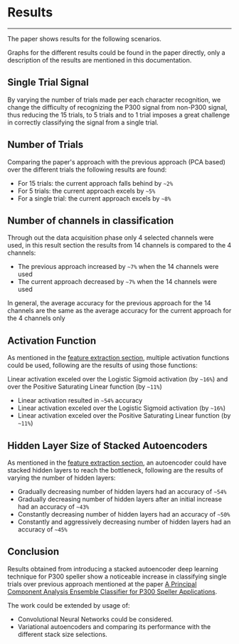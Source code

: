 # Results

---

The paper shows results for the following scenarios.

Graphs for the different results could be found in the paper directly, only a description of the results are mentioned in this documentation.

## Single Trial Signal

By varying the number of trials made per each character recognition, we change the difficulty of recognizing the P300 signal from non-P300 signal, thus reducing the 15 trials, to 5 trials and to 1 trial imposes a great challenge in correctly classifying the signal from a single trial. 

## Number of Trials

Comparing the paper's approach with the previous approach (PCA based) over the different trials the following results are found:

- For 15 trials: the current approach falls behind by `~2%`
- For 5 trials: the current approach excels by `~5%`
- For a single trial: the current approach excels by `~8%`

## Number of channels in classification

Through out the data acquisition phase only 4 selected channels were used, in this result section the results from 14 channels is compared to the 4 channels:

- The previous approach increased by `~7%` when the 14 channels were used
- The current approach decreased by `~7%` when the 14 channels were used

In general, the average accuracy for the previous approach for the 14 channels are the same as the average accuracy for the current approach for the 4 channels only

## Activation Function

As mentioned in the [feature extraction section](methodology.md#autoencoders), multiple activation functions could be used, following are the results of using those functions:

Linear activation exceled over the Logistic Sigmoid activation (by `~16%`) and over the Positive Saturating Linear function (by `~11%`)

- Linear activation resulted in `~54%` accuracy
- Linear activation exceled over the Logistic Sigmoid activation (by `~16%`)
- Linear activation exceled over the Positive Saturating Linear function (by `~11%`)

## Hidden Layer Size of Stacked Autoencoders

As mentioned in the [feature extraction section](methodology.md#autoencoders), an autoencoder could have stacked hidden layers to reach the bottleneck, following are the results of varying the number of hidden layers:

- Gradually decreasing number of hidden layers had an accuracy of `~54%`
- Gradually decreasing number of hidden layers after an initial increase had an accuracy of `~43%`
- Constantly decreasing number of hidden layers had an accuracy of `~50%`
- Constantly and aggressively decreasing number of hidden layers had an accuracy of `~45%`

## Conclusion

Results obtained from introducing a stacked autoencoder deep learning technique for P300 speller show a noticeable increase in classifying single trials over previous approach mentioned at the paper [A Principal Component Analysis Ensemble Classifier for P300 Speller Applications](https://ieeexplore.ieee.org/document/6703782).

The work could be extended by usage of:

- Convolutional Neural Networks could be considered.
- Variational autoencoders and comparing its performance with the different stack size selections.
